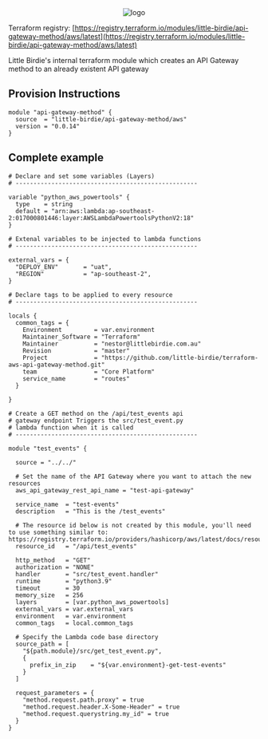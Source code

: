 

<div align="center">
<img src="https://www.littlebirdie.com.au/static/media/littlebirdie-logo-nav.df8831a6.svg" alt="logo"></img>
</div>


Terraform registry: [https://registry.terraform.io/modules/little-birdie/api-gateway-method/aws/latest](https://registry.terraform.io/modules/little-birdie/api-gateway-method/aws/latest)

Little Birdie's internal terraform module which creates an API Gateway method to an already existent API gateway

## Provision Instructions

```hcl
module "api-gateway-method" {
  source  = "little-birdie/api-gateway-method/aws"
  version = "0.0.14"
}
```

## Complete example

```hcl
# Declare and set some variables (Layers)
# ---------------------------------------------------

variable "python_aws_powertools" {
  type    = string
  default = "arn:aws:lambda:ap-southeast-2:017000801446:layer:AWSLambdaPowertoolsPythonV2:18"
}

# Extenal variables to be injected to lambda functions
# ---------------------------------------------------

external_vars = {
  "DEPLOY_ENV"       = "uat",
  "REGION"           = "ap-southeast-2",
}

# Declare tags to be applied to every resource
# ---------------------------------------------------

locals {
  common_tags = {
    Environment         = var.environment
    Maintainer_Software = "Terraform"
    Maintainer          = "nestor@littlebirdie.com.au"
    Revision            = "master"
    Project             = "https://github.com/little-birdie/terraform-aws-api-gateway-method.git"
    team                = "Core Platform"
    service_name        = "routes"
  }

}

# Create a GET method on the /api/test_events api
# gateway endpoint Triggers the src/test_event.py
# lambda function when it is called
# ---------------------------------------------------

module "test_events" {

  source = "../../"

  # Set the name of the API Gateway where you want to attach the new resources
  aws_api_gateway_rest_api_name = "test-api-gateway"

  service_name  = "test-events"
  description   = "This is the /test_events"

  # The resource id below is not created by this module, you'll need to use something similar to: https://registry.terraform.io/providers/hashicorp/aws/latest/docs/resources/api_gateway_resource
  resource_id   = "/api/test_events"

  http_method   = "GET"
  authorization = "NONE"
  handler       = "src/test_event.handler"
  runtime       = "python3.9"
  timeout       = 30
  memory_size   = 256
  layers        = [var.python_aws_powertools]
  external_vars = var.external_vars
  environment   = var.environment
  common_tags   = local.common_tags

  # Specify the Lambda code base directory
  source_path = [
    "${path.module}/src/get_test_event.py",
    {
      prefix_in_zip    = "${var.environment}-get-test-events"
    }
  ]

  request_parameters = {
    "method.request.path.proxy" = true
    "method.request.header.X-Some-Header" = true
    "method.request.querystring.my_id" = true
  }
}
```
